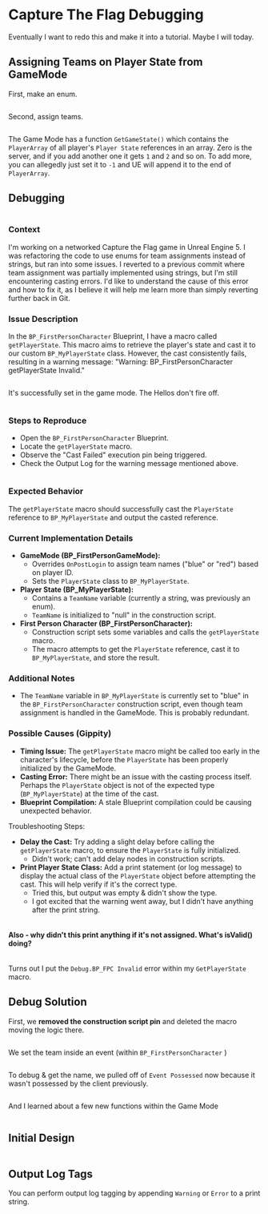 # Capture The Flag Debugging

Eventually I want to redo this and make it into a tutorial. Maybe I will today.

## Assigning Teams on Player State from GameMode

First, make an enum.

<figure><img src="../../../../.gitbook/assets/image (7) (1).png" alt=""><figcaption></figcaption></figure>

Second, assign teams.&#x20;

<figure><img src="../../../../.gitbook/assets/2024-07-03_10-20.jpg" alt=""><figcaption></figcaption></figure>

The Game Mode has a function `GetGameState()` which contains the `PlayerArray` of all player's `Player State` references in an array. Zero is the server, and if you add another one it gets `1` and `2` and so on. To add more, you can allegedly just set it to `-1` and UE will append it to the end of `PlayerArray`.&#x20;

## Debugging

<figure><img src="../../../../.gitbook/assets/image (4) (1) (1) (1) (1).png" alt=""><figcaption></figcaption></figure>

### Context

I'm working on a networked Capture the Flag game in Unreal Engine 5. I was refactoring the code to use enums for team assignments instead of strings, but ran into some issues. I reverted to a previous commit where team assignment was partially implemented using strings, but I'm still encountering casting errors. I'd like to understand the cause of this error and how to fix it, as I believe it will help me learn more than simply reverting further back in Git.

### Issue Description

In the `BP_FirstPersonCharacter` Blueprint, I have a macro called `getPlayerState`. This macro aims to retrieve the player's state and cast it to our custom `BP_MyPlayerState` class. However, the cast consistently fails, resulting in a warning message: "Warning: BP\_FirstPersonCharacter getPlayerState Invalid."

<figure><img src="../../../../.gitbook/assets/image (749).png" alt=""><figcaption></figcaption></figure>

It's successfully set in the game mode. The Hellos don't fire off.

<figure><img src="../../../../.gitbook/assets/image (6) (1) (1).png" alt=""><figcaption></figcaption></figure>



### Steps to Reproduce

* Open the `BP_FirstPersonCharacter` Blueprint.
* Locate the `getPlayerState` macro.
* Observe the "Cast Failed" execution pin being triggered.
* Check the Output Log for the warning message mentioned above.

<figure><img src="../../../../.gitbook/assets/image (750).png" alt=""><figcaption></figcaption></figure>

### Expected Behavior&#x20;

The `getPlayerState` macro should successfully cast the `PlayerState` reference to `BP_MyPlayerState` and output the casted reference.

### Current Implementation Details

* **GameMode (BP\_FirstPersonGameMode):**
  * Overrides `OnPostLogin` to assign team names ("blue" or "red") based on player ID.
  * Sets the `PlayerState` class to `BP_MyPlayerState`.
* **Player State (BP\_MyPlayerState):**
  * Contains a `TeamName` variable (currently a string, was previously an enum).
  * `TeamName` is initialized to "null" in the construction script.
* **First Person Character (BP\_FirstPersonCharacter):**
  * Construction script sets some variables and calls the `getPlayerState` macro.
  * The macro attempts to get the `PlayerState` reference, cast it to `BP_MyPlayerState`, and store the result.

### Additional Notes

* The `TeamName` variable in `BP_MyPlayerState` is currently set to "blue" in the `BP_FirstPersonCharacter` construction script, even though team assignment is handled in the GameMode. This is probably redundant.

### Possible Causes (Gippity)

* **Timing Issue:** The `getPlayerState` macro might be called too early in the character's lifecycle, before the `PlayerState` has been properly initialized by the GameMode.
* **Casting Error:** There might be an issue with the casting process itself. Perhaps the `PlayerState` object is not of the expected type (`BP_MyPlayerState`) at the time of the cast.
* **Blueprint Compilation:** A stale Blueprint compilation could be causing unexpected behavior.

Troubleshooting Steps:

* **Delay the Cast:** Try adding a slight delay before calling the `getPlayerState` macro, to ensure the `PlayerState` is fully initialized.
  * Didn't work; can't add delay nodes in construction scripts.
* **Print Player State Class:** Add a print statement (or log message) to display the actual class of the `PlayerState` object before attempting the cast. This will help verify if it's the correct type.
  * Tried this, but output was empty & didn't show the type.
  * I got excited that the warning went away, but I didn't have anything after the print string.&#x20;

<figure><img src="../../../../.gitbook/assets/image (5) (3).png" alt=""><figcaption></figcaption></figure>

#### Also - why didn't this print anything if it's not assigned. What's isValid() doing?

<figure><img src="../../../../.gitbook/assets/image (5) (1) (1) (1) (1).png" alt=""><figcaption></figcaption></figure>

Turns out I put the `Debug.BP_FPC Invalid` error within my `GetPlayerState` macro.&#x20;



## Debug Solution

First, we **removed the construction script pin** and deleted the macro moving the logic there.

<figure><img src="../../../../.gitbook/assets/image (2) (4).png" alt=""><figcaption></figcaption></figure>

We set the team inside an event (within  `BP_FirstPersonCharacter` )

<figure><img src="../../../../.gitbook/assets/image (1) (3).png" alt=""><figcaption></figcaption></figure>

To debug & get the name, we pulled off of `Event Possessed` now because it wasn't possessed by the client previously.

<figure><img src="../../../../.gitbook/assets/image (2) (4) (1).png" alt=""><figcaption></figcaption></figure>

And I learned about a few new functions within the Game Mode

<figure><img src="../../../../.gitbook/assets/image (4) (2).png" alt=""><figcaption></figcaption></figure>



## Initial Design

<figure><img src="../../../../.gitbook/assets/CTF Assets.png" alt=""><figcaption></figcaption></figure>

## Output Log Tags

You can perform output log tagging by appending `Warning` or `Error` to a print string.

